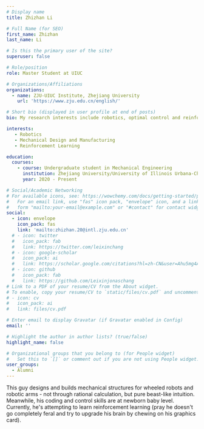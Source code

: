 ```yaml
---
# Display name
title: Zhizhan Li

# Full Name (for SEO)
first_name: Zhizhan
last_name: Li

# Is this the primary user of the site?
superuser: false

# Role/position
role: Master Student at UIUC

# Organizations/Affiliations
organizations:
  - name: ZJU-UIUC Institute, Zhejiang University
    url: 'https://www.zju.edu.cn/english/'

# Short bio (displayed in user profile at end of posts)
bio: My research interests include robotics, optimal control and reinforcement learning.

interests:
   - Robotics
   - Mechanical Design and Manufacturing
   - Reinforcement Learning

education:
  courses:
    - course: Undergraduate student in Mechanical Engineering
      institution: Zhejiang University/University of Illinois Urbana-Champaign
      year: 2020 - Present

# Social/Academic Networking
# For available icons, see: https://wowchemy.com/docs/getting-started/page-builder/#icons
#   For an email link, use "fas" icon pack, "envelope" icon, and a link in the
#   form "mailto:your-email@example.com" or "#contact" for contact widget.
social:
  - icon: envelope
    icon_pack: fas
    link: 'mailto:zhizhan.20@intl.zju.edu.cn'
  # - icon: twitter
  #   icon_pack: fab
  #   link: https://twitter.com/leixinchang
  # - icon: google-scholar
  #   icon_pack: ai
  #   link: https://scholar.google.com/citations?hl=zh-CN&user=Ahu5mg4AAAAJ
  # - icon: github
  #   icon_pack: fab
  #   link: https://github.com/Leixinjonaschang
# Link to a PDF of your resume/CV from the About widget.
# To enable, copy your resume/CV to `static/files/cv.pdf` and uncomment the lines below.
# - icon: cv
#   icon_pack: ai
#   link: files/cv.pdf

# Enter email to display Gravatar (if Gravatar enabled in Config)
email: ''

# Highlight the author in author lists? (true/false)
highlight_name: false

# Organizational groups that you belong to (for People widget)
#   Set this to `[]` or comment out if you are not using People widget.
user_groups:
  - Alumni
---
```


This guy designs and builds mechanical structures for wheeled robots and robotic arms - not through rational calculation, but pure beast-like intuition. Meanwhile, his coding and control skills are at newborn baby level. Currently, he's attempting to learn reinforcement learning (pray he doesn't go completely feral and try to upgrade his brain by chewing on his graphics card).